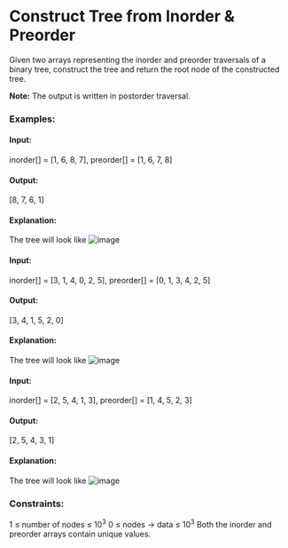 # Construct Tree from Inorder & Preorder
Given two arrays representing the inorder and preorder traversals of a binary tree, construct the tree and return the root node of the constructed tree.

**Note:** The output is written in postorder traversal.

### Examples:
#### Input: 
inorder[] = [1, 6, 8, 7], preorder[] = [1, 6, 7, 8]
#### Output:
[8, 7, 6, 1]
#### Explanation: 
The tree will look like
![image](https://github.com/user-attachments/assets/456aad9b-07a2-430a-8ac6-1995ace338ff)

#### Input:
inorder[] = [3, 1, 4, 0, 2, 5], preorder[] = [0, 1, 3, 4, 2, 5]
#### Output: 
[3, 4, 1, 5, 2, 0]
#### Explanation:
The tree will look like
![image](https://github.com/user-attachments/assets/8feaa2f7-b313-4444-857e-fac7ceca8f4d)

#### Input: 
inorder[] = [2, 5, 4, 1, 3], preorder[] = [1, 4, 5, 2, 3]
#### Output: 
[2, 5, 4, 3, 1]
#### Explanation: 
The tree will look like
![image](https://github.com/user-attachments/assets/e5762f16-70a0-4aa3-ae6a-756da3943da7)

### Constraints:
1 ≤ number of nodes ≤ $`10^3`$
0 ≤ nodes -> data ≤ $`10^3`$
Both the inorder and preorder arrays contain unique values.

